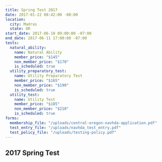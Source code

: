 ```yaml
---
title: Spring Test 2017
date: 2017-01-22 08:42:00 -08:00
location:
  city: Madras
  state: OR
start_date: 2017-06-10 09:00:00 -07:00
end_date: 2017-06-11 17:00:00 -07:00
tests:
  natural_ability:
    name: Natural Ability
    member_price: "$145"
    non_member_price: "$170"
    is_scheduled: true
  utility_preparatory_test:
    name: Utility Preparatory Test
    member_price: "$165"
    non_member_price: "$190"
    is_scheduled: true
  utility_test:
    name: Utility Test
    member_price: "$185"
    non_member_price: "$210"
    is_scheduled: true
forms:
  membership_file: "/uploads/central-oregon-navhda-application.pdf"
  test_entry_file: "/uploads/navhda_test_entry.pdf"
  test_policy_file: "/uploads/testing-policy.pdf"
---
```


## 2017 Spring Test
